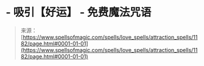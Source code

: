 <!--yml

category: 未分类

date: 2024-06-12 18:34:03

-->

# -   吸引【好运】 - 免费魔法咒语

> 来源：[https://www.spellsofmagic.com/spells/love_spells/attraction_spells/1182/page.html#0001-01-01](https://www.spellsofmagic.com/spells/love_spells/attraction_spells/1182/page.html#0001-01-01)
